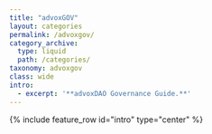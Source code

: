 ```yaml
---
title: "advoxGOV"
layout: categories
permalink: /advoxgov/
category_archive:
  type: liquid
  path: /categories/
taxonomy: advoxgov
class: wide
intro: 
  - excerpt: '**advoxDAO Governance Guide.**'
---
```

{% include feature_row id="intro" type="center" %}
